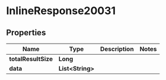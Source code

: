 

# InlineResponse20031

## Properties

Name | Type | Description | Notes
------------ | ------------- | ------------- | -------------
**totalResultSize** | **Long** |  | 
**data** | **List&lt;String&gt;** |  | 



